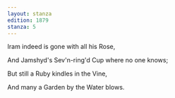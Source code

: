 ```yaml
---
layout: stanza
edition: 1879
stanza: 5
---
```


Iram indeed is gone with all his Rose,

And Jamshyd's Sev'n-ring'd Cup where no one knows;

But still a Ruby kindles in the Vine,

And many a Garden by the Water blows.